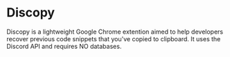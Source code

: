 # Discopy

Discopy is a lightweight Google Chrome extention aimed to help developers recover previous code snippets that you've copied to clipboard.
It uses the Discord API and requires NO databases.

